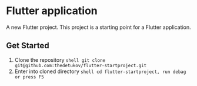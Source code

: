 # Flutter application

A new Flutter project. This project is a starting point for a Flutter application.

## Get Started

1. Clone the repository
        ```shell
        git clone git@github.com:thedetukov/flutter-startproject.git
        ```
1. Enter into cloned directory
        ```shell
        cd flutter-startproject, run debag or press F5
        ```